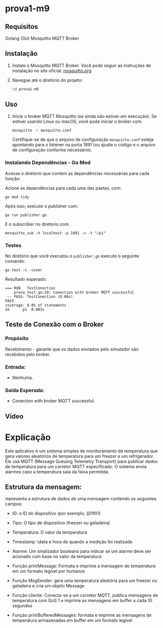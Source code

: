 # prova1-m9

## Requisitos

Golang (Go)
Mosquitto MQTT Broker

## Instalação

1. Instale o Mosquitto MQTT Broker. Você pode seguir as instruções de instalação no site oficial: [mosquitto.org](https://mosquitto.org/download/).


2. Navegue até o diretório do projeto:

    ```bash
    cd prova1-m9
    ```

## Uso

1. Inicie o broker MQTT Mosquitto (se ainda não estiver em execução). Se estiver usando Linux ou macOS, você pode iniciar o broker com:

    ```bash
    mosquitto -c mosquitto.conf
    ```

    Certifique-se de que o arquivo de configuração `mosquitto.conf` esteja apontando para o listener na porta 1891 (ou ajuste o código e o arquivo de configuração conforme necessário).

### Instalando Dependências - Go Mod

Acesse o diretorio que contem as dependências necessárias para cada função: 

Acione as dependências para cada uma das pastas, com: 
```
go mod tidy
```
Após isso, execute o publisher com:

```
go run publisher.go
```

E o subscriber no diretorio com:

```
mosquitto_sub -h localhost -p 1891 -v -t "/p1" 

```

### Testes

No diretório que você executou o `publisher.go` execute o seguinte comando:

```
go test -v -cover
```

Resultado esperado:

```
=== RUN   TestConection
    prova_test.go:20: Conection with broker MQTT successful
--- PASS: TestConection (0.00s)
PASS
coverage: 0.0% of statements
ok  	p1	0.003s

```
## Teste de Conexão com o Broker

### Propósito

Recebimento - garante que os dados enviados pelo simulador são recebidos pelo broker.

### Entrada:
- Nenhuma.

### Saída Esperada:
- Conection with broker MQTT successful.

## Vídeo

# Explicação

Este aplicativo é um sistema simples de monitoramento de temperatura que gera valores aleatórios de temperatura para um freezer e um refrigerador. Ele usa MQTT (Message Queuing Telemetry Transport) para publicar dados de temperatura para um corretor MQTT especificado. O sistema envia alarmes caso a temperatura saia da faixa permitida.


## Estrutura da mensagem: 

representa a estrutura de dados de uma mensagem contendo os seguintes campos:

- ID: o ID do dispositivo (por exemplo, lj01f01)
- Tipo: O tipo de dispositivo (freezer ou geladeira)
- Temperatura: O valor da temperatura
- Timestamp: \data e hora de quando a medição foi realizada
- Alarme: Um sinalizador booleano para indicar se um alarme deve ser acionado com base no valor da temperatura
- Função printMessage: Formata e imprime a mensagem de temperatura em um formato legível por humanos

- Função MsgSender: gera uma temperatura aleatória para um freezer ou geladeira e cria um objeto Message

- Função cliente: Conecta-se a um corretor MQTT, publica mensagens de temperatura com QoS 1 e imprime as mensagens em buffer a cada 10 segundos

- Função printBufferedMessages: formata e imprime as mensagens de temperatura armazenadas em buffer em um formato legível


